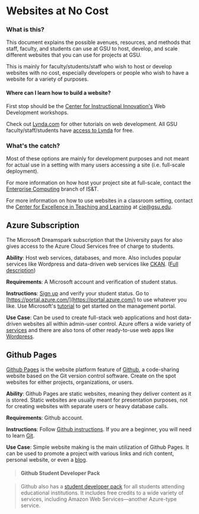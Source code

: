 <!-- To be updated with examples at semester's end (hopefully) -->

# Websites at No Cost

### What is this?

This document explains the possible avenues, resources, and methods that staff, faculty, and students can use at GSU to host, develop, and scale different websites that you can use for projects at GSU.

This is mainly for faculty/students/staff who wish to host or develop websites with no cost, especially developers or people who wish to have a website for a variety of purposes.

#### Where can I learn how to build a website?

First stop should be the [Center for Instructional Innovation's](http://technology.gsu.edu/technology-services/it-services/training-and-learning-resources/technology-training-workshops/) Web Development workshops.

Check out [Lynda.com](https://www.lynda.com/) for other tutorials on web development. All GSU faculty/staff/students have [access to Lynda](http://technology.gsu.edu/technology-services/it-services/training-and-learning-resources/lynda-com-training/) for free.


### What's the catch?

Most of these options are mainly for development purposes and not meant for actual use in a setting with many users accessing a site (i.e. full-scale deployment).

For more information on how host your project site at full-scale, contact the [Enterprise Computing](http://technology.gsu.edu/about/) branch of IS&T.

For more information on how to use websites in a classroom setting, contact the [Center for Excellence in Teaching and Learning](http://cie.gsu.edu/) at cie@gsu.edu.


## Azure Subscription

The Microsoft Dreamspark subscription that the University pays for also gives access to the Azure Cloud Services free of charge to students.

**Ability**: Host web services, databases, and more. Also includes popular services like Wordpress and data-driven web services like [CKAN](http://ckan.org/). ([Full description](https://azure.microsoft.com/en-us/))

**Requirements**: A Microsoft account and verification of student status.

**Instructions**: [Sign up](https://www.dreamspark.com/student/default.aspx) and verify your student status. Go to [https://portal.azure.com/](https://portal.azure.com/) to use whatever you like. Use Microsoft's [tutorial](https://azure.microsoft.com/en-us/documentation/articles/azure-portal-overview/) to get started on the management portal.

**Use Case**: Can be used to create full-stack web applications and host data-driven websites all within admin-user control. Azure offers a wide variety of [services](https://azure.microsoft.com/en-us/features/azure-portal/availability/) and there are also tons of other ready-to-use web apps like [Wordpress](https://azure.microsoft.com/en-us/documentation/articles/web-sites-php-web-site-gallery/).


## Github Pages
[Github Pages](https://pages.github.com/) is the website platform feature of [Github](https://github.com/), a code-sharing website based on the Git version control software. Create on the spot websites for either projects, organizations, or users.

**Ability**: Github Pages are static websites, meaning they deliver content as it is stored. Static websites are usually meant for presentation purposes, not for creating websites with separate users or heavy database calls.

**Requirements**: Github account.

**Instructions**: Follow [Github instructions](https://pages.github.com/). If you are a beginner, you will need to learn [Git](https://www.atlassian.com/git/tutorials/).

**Use Case**: Simple website making is the main utilization of Github Pages. It can be used to promote a project with various links and rich content, personal website, or even a  [blog](https://jekyllrb.com/).

> #### Github Student Developer Pack

> Github also has a [student developer pack](https://education.github.com/pack) for all students attending educational institutions. It includes free credits to a wide variety of services, including Amazon Web Services—another Azure-type service.
